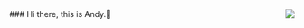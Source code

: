 <img align='right' src="https://github-readme-stats-git-masterrstaa-rickstaa.vercel.app/api?username=Xinjie-Chen&hide_border=true&show_icons=true&theme=dark">
### Hi there, this is Andy.🤠
